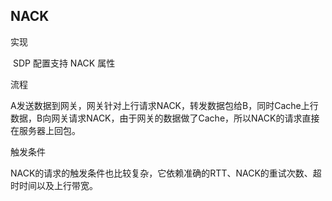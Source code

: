 ## NACK

实现	

​	SDP 配置支持 NACK 属性

流程

​	A发送数据到网关，网关针对上行请求NACK，转发数据包给B，同时Cache上行数据，B向网关请求NACK，由于网关的数据做了Cache，所以NACK的请求直接在服务器上回包。

触发条件

​	NACK的请求的触发条件也比较复杂，它依赖准确的RTT、NACK的重试次数、超时时间以及上行带宽。

